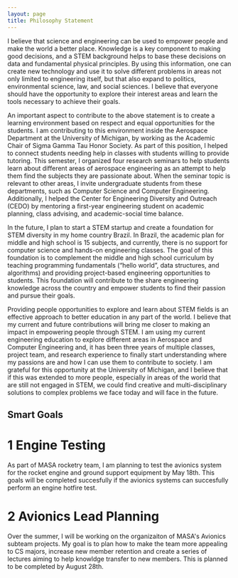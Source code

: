 ```yaml
---
layout: page
title: Philosophy Statement
---
```


I believe that science and engineering can be used to empower people and make the world a better place. Knowledge is a key component to making good decisions, and a STEM background helps to base these decisions on data and fundamental physical principles. By using this information, one can create new technology and use it to solve different problems in areas not only limited to engineering itself, but that also expand to politics, environmental science, law, and social sciences. I believe that everyone should have the opportunity to explore their interest areas and learn the tools necessary to achieve their goals.  

An important aspect to contribute to the above statement is to create a learning environment based on respect and equal opportunities for the students. I am contributing to this environment inside the Aerospace Department at the University of Michigan, by working as the Academic Chair of Sigma Gamma Tau Honor Society. As part of this position, I helped to connect students needing help in classes with students willing to provide tutoring. This semester, I organized four research seminars to help students learn about different areas of aerospace engineering as an attempt to help them find the subjects they are passionate about. When the seminar topic is relevant to other areas, I invite undergraduate students from these departments, such as Computer Science and Computer Engineering. Additionally, I helped the Center for Engineering Diversity and Outreach (CEDO) by mentoring a first-year engineering student on academic planning, class advising, and academic-social time balance.

In the future, I plan to start a STEM startup and create a foundation for STEM diversity in my home country Brazil. In Brazil, the academic plan for middle and high school is 15 subjects, and currently, there is no support for computer science and hands-on engineering classes. The goal of this foundation is to complement the middle and high school curriculum by teaching programming fundamentals (“hello world”, data structures, and algorithms) and providing project-based engineering opportunities to students. This foundation will contribute to the share engineering knowledge across the country and empower students to find their passion and pursue their goals.  

Providing people opportunities to explore and learn about STEM fields is an effective approach to better education in any part of the world. I believe that my current and future contributions will bring me closer to making an impact in empowering people through STEM. I am using my current engineering education to explore different areas in Aerospace and Computer Engineering and, it has been three years of multiple classes, project team, and research experience to finally start understanding where my passions are and how I can use them to contribute to society. I am grateful for this opportunity at the University of Michigan, and I believe that if this was extended to more people, especially in areas of the world that are still not engaged in STEM, we could find creative and multi-disciplinary solutions to complex problems we face today and will face in the future.


## Smart Goals

# 1 Engine Testing

As part of MASA rocketry team, I am planning to test the avionics system for the rocket engine and ground support equipment by May 18th. This goals will be completed succesfully if the avionics systems can succesfully perform an engine hotfire test.

# 2 Avionics Lead Planning

Over the summer, I will be working on the organizaiton of MASA's Avionics subteam projects. My goal is to plan how to make the team more appealing to CS majors, increase new member retention and create a series of lectures aiming to help knowldge transfer to new members. This is planned to be completed by August 28th.
